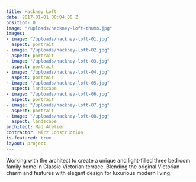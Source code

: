 ```yaml
---
title: Hackney Loft
date: 2017-01-01 00:04:00 Z
position: 0
image: "/uploads/hackney-loft-thumb.jpg"
images:
- image: "/uploads/hackney-loft-01.jpg"
  aspect: portrait
- image: "/uploads/hackney-loft-02.jpg"
  aspect: portrait
- image: "/uploads/hackney-loft-03.jpg"
  aspect: portrait
- image: "/uploads/hackney-loft-04.jpg"
  aspect: portrait
- image: "/uploads/hackney-loft-05.jpg"
  aspect: landscape
- image: "/uploads/hackney-loft-06.jpg"
  aspect: portrait
- image: "/uploads/hackney-loft-07.jpg"
  aspect: portrait
- image: "/uploads/hackney-loft-08.jpg"
  aspect: landscape
architect: Mad Atelier
contractor: Mirz Construction
is-featured: true
layout: project
---
```


Working with the architect to create a unique and light-filled three bedroom family home in Classic Victorian terrace. Blending the original Victorian charm and features with elegant design for luxurious modern living.